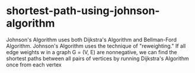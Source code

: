 # shortest-path-using-johnson-algorithm
Johnson's Algorithm uses both Dijkstra's Algorithm and Bellman-Ford Algorithm. Johnson's Algorithm uses the technique of "reweighting." If all edge weights w in a graph G = (V, E) are nonnegative, we can find the shortest paths between all pairs of vertices by running Dijkstra's Algorithm once from each vertex
